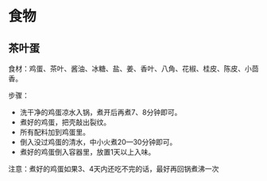 # 食物

## 茶叶蛋

食材：鸡蛋、茶叶、酱油、冰糖、盐、姜、香叶、八角、花椒、桂皮、陈皮、小茴香。

步骤：
- 洗干净的鸡蛋凉水入锅，煮开后再煮7、8分钟即可。
- 煮好的鸡蛋，把壳敲出裂纹。
- 所有配料加到鸡蛋里。
- 倒入没过鸡蛋的清水，中小火煮20—30分钟即可。
- 煮好的鸡蛋倒入容器里，放置1天以上入味。

注意：煮好的鸡蛋如果3、4天内还吃不完的话，最好再回锅煮沸一次
